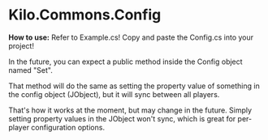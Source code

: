 # Kilo.Commons.Config

**How to use:**
Refer to Example.cs! Copy and paste the Config.cs into your project!

In the future, you can expect a public method inside the Config object named "Set".

That method will do the same as setting the property value of something in the config object (JObject), but it will sync between all players.

That's how it works at the moment, but may change in the future. Simply setting property values in the JObject won't sync, which is great for per-player configuration options.

